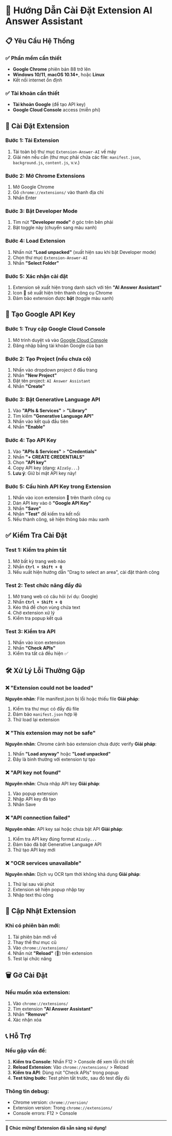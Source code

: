 # 🚀 Hướng Dẫn Cài Đặt Extension AI Answer Assistant

## 📋 Yêu Cầu Hệ Thống

### ✅ Phần mềm cần thiết
- **Google Chrome** phiên bản 88 trở lên
- **Windows 10/11**, **macOS 10.14+**, hoặc **Linux**
- Kết nối internet ổn định

### ✅ Tài khoản cần thiết
- **Tài khoản Google** (để tạo API key)
- **Google Cloud Console** access (miễn phí)

## 🔧 Cài Đặt Extension

### Bước 1: Tải Extension
1. Tải toàn bộ thư mục `Extension-Answer-AI` về máy
2. Giải nén nếu cần (thư mục phải chứa các file: `manifest.json`, `background.js`, `content.js`, v.v.)

### Bước 2: Mở Chrome Extensions
1. Mở Google Chrome
2. Gõ `chrome://extensions/` vào thanh địa chỉ
3. Nhấn Enter

### Bước 3: Bật Developer Mode
1. Tìm nút **"Developer mode"** ở góc trên bên phải
2. Bật toggle này (chuyển sang màu xanh)

### Bước 4: Load Extension
1. Nhấn nút **"Load unpacked"** (xuất hiện sau khi bật Developer mode)
2. Chọn thư mục `Extension-Answer-AI`
3. Nhấn **"Select Folder"**

### Bước 5: Xác nhận cài đặt
1. Extension sẽ xuất hiện trong danh sách với tên **"AI Answer Assistant"**
2. Icon 🤖 sẽ xuất hiện trên thanh công cụ Chrome
3. Đảm bảo extension được **bật** (toggle màu xanh)

## 🔑 Tạo Google API Key

### Bước 1: Truy cập Google Cloud Console
1. Mở trình duyệt và vào [Google Cloud Console](https://console.cloud.google.com/)
2. Đăng nhập bằng tài khoản Google của bạn

### Bước 2: Tạo Project (nếu chưa có)
1. Nhấn vào dropdown project ở đầu trang
2. Nhấn **"New Project"**
3. Đặt tên project: `AI Answer Assistant`
4. Nhấn **"Create"**

### Bước 3: Bật Generative Language API
1. Vào **"APIs & Services"** > **"Library"**
2. Tìm kiếm **"Generative Language API"**
3. Nhấn vào kết quả đầu tiên
4. Nhấn **"Enable"**

### Bước 4: Tạo API Key
1. Vào **"APIs & Services"** > **"Credentials"**
2. Nhấn **"+ CREATE CREDENTIALS"**
3. Chọn **"API key"**
4. Copy API key (dạng: `AIzaSy...`)
5. **Lưu ý**: Giữ bí mật API key này!

### Bước 5: Cấu hình API Key trong Extension
1. Nhấn vào icon extension 🤖 trên thanh công cụ
2. Dán API key vào ô **"Google API Key"**
3. Nhấn **"Save"**
4. Nhấn **"Test"** để kiểm tra kết nối
5. Nếu thành công, sẽ hiện thông báo màu xanh

## ✅ Kiểm Tra Cài Đặt

### Test 1: Kiểm tra phím tắt
1. Mở bất kỳ trang web nào
2. Nhấn **`Ctrl + Shift + Q`**
3. Nếu xuất hiện hướng dẫn "Drag to select an area", cài đặt thành công

### Test 2: Test chức năng đầy đủ
1. Mở trang web có câu hỏi (ví dụ: Google)
2. Nhấn **`Ctrl + Shift + Q`**
3. Kéo thả để chọn vùng chứa text
4. Chờ extension xử lý
5. Kiểm tra popup kết quả

### Test 3: Kiểm tra API
1. Nhấn vào icon extension
2. Nhấn **"Check APIs"**
3. Kiểm tra tất cả đều hiện ✅

## 🛠️ Xử Lý Lỗi Thường Gặp

### ❌ "Extension could not be loaded"
**Nguyên nhân**: File manifest.json bị lỗi hoặc thiếu file
**Giải pháp**:
1. Kiểm tra thư mục có đầy đủ file
2. Đảm bảo `manifest.json` hợp lệ
3. Thử load lại extension

### ❌ "This extension may not be safe"
**Nguyên nhân**: Chrome cảnh báo extension chưa được verify
**Giải pháp**:
1. Nhấn **"Load anyway"** hoặc **"Load unpacked"**
2. Đây là bình thường với extension tự tạo

### ❌ "API key not found"
**Nguyên nhân**: Chưa nhập API key
**Giải pháp**:
1. Vào popup extension
2. Nhập API key đã tạo
3. Nhấn Save

### ❌ "API connection failed"
**Nguyên nhân**: API key sai hoặc chưa bật API
**Giải pháp**:
1. Kiểm tra API key đúng format `AIzaSy...`
2. Đảm bảo đã bật Generative Language API
3. Thử tạo API key mới

### ❌ "OCR services unavailable"
**Nguyên nhân**: Dịch vụ OCR tạm thời không khả dụng
**Giải pháp**:
1. Thử lại sau vài phút
2. Extension sẽ hiện popup nhập tay
3. Nhập text thủ công

## 🔄 Cập Nhật Extension

### Khi có phiên bản mới:
1. Tải phiên bản mới về
2. Thay thế thư mục cũ
3. Vào `chrome://extensions/`
4. Nhấn nút **"Reload"** (🔄) trên extension
5. Test lại chức năng

## 🗑️ Gỡ Cài Đặt

### Nếu muốn xóa extension:
1. Vào `chrome://extensions/`
2. Tìm extension **"AI Answer Assistant"**
3. Nhấn **"Remove"**
4. Xác nhận xóa

## 📞 Hỗ Trợ

### Nếu gặp vấn đề:
1. **Kiểm tra Console**: Nhấn F12 > Console để xem lỗi chi tiết
2. **Reload Extension**: Vào `chrome://extensions/` > Reload
3. **Kiểm tra API**: Dùng nút "Check APIs" trong popup
4. **Test từng bước**: Test phím tắt trước, sau đó test đầy đủ

### Thông tin debug:
- Chrome version: `chrome://version/`
- Extension version: Trong `chrome://extensions/`
- Console errors: F12 > Console

---

**🎉 Chúc mừng! Extension đã sẵn sàng sử dụng!**
